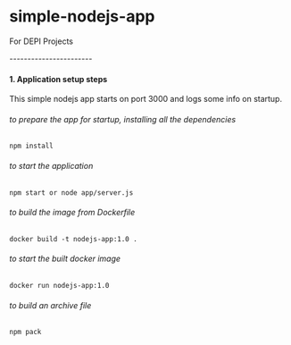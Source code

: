 # simple-nodejs-app
For DEPI Projects 

*-----------------------*

#### 1. Application setup steps

This simple nodejs app starts on port 3000 and logs some info on startup.

###### to prepare the app for startup, installing all the dependencies 
    
    npm install

###### to start the application

    npm start or node app/server.js

###### to build the image from Dockerfile

    docker build -t nodejs-app:1.0 .

###### to start the built docker image

    docker run nodejs-app:1.0

###### to build an archive file

    npm pack
